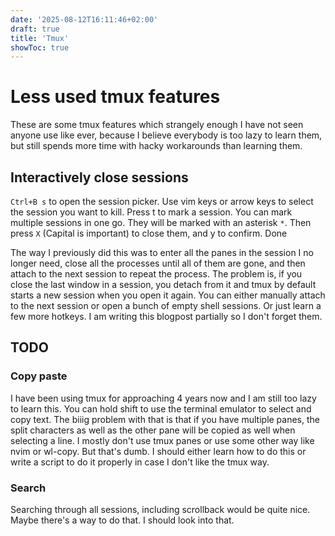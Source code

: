 ```yaml
---
date: '2025-08-12T16:11:46+02:00'
draft: true
title: 'Tmux'
showToc: true
---
```


# Less used tmux features

These are some tmux features which strangely enough I have not seen anyone use
like ever, because I believe everybody is too lazy to learn them, but still
spends more time with hacky workarounds than learning them. 


## Interactively close sessions

`Ctrl+B s` to open the session picker. Use vim keys or arrow keys to select the
session you want to kill. Press t to mark a session. You can mark multiple
sessions in one go. They will be marked with an asterisk `*`. Then press `X`
(Capital is important) to close them, and y to confirm. Done

The way I previously did this was to enter all the panes in the session I no
longer need, close all the processes until all of them are gone, and then attach
to the next session to repeat the process. The problem is, if you close the last
window in a session, you detach from it and tmux by default starts a new session
when you open it again. You can either manually attach to the next session or
open a bunch of empty shell sessions. Or just learn a few more hotkeys. 
I am writing this blogpost partially so I don't forget them. 

## TODO

### Copy paste

I have been using tmux for approaching 4 years now and I am still too lazy to
learn this. You can hold shift to use the terminal emulator to select and copy
text. The biiig problem with that is that if you have multiple panes, the split
characters as well as the other pane will be copied as well when selecting a
line. I mostly don't use tmux panes or use some other way like nvim or wl-copy. 
But that's dumb. I should either learn how to do this or write a script to do it
properly in case I don't like the tmux way. 

### Search

Searching through all sessions, including scrollback would be quite nice. 
Maybe there's a way to do that. I should look into that. 



